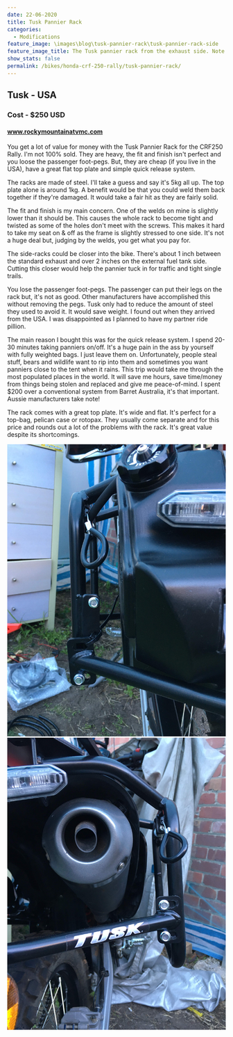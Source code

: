 ```yaml
---
date: 22-06-2020
title: Tusk Pannier Rack
categories:
  - Modifications
feature_image: \images\blog\tusk-pannier-rack\tusk-pannier-rack-side
feature_image_title: The Tusk pannier rack from the exhaust side. Note the passenger pegs removed.
show_stats: false
permalink: /bikes/honda-crf-250-rally/tusk-pannier-rack/
---
```

<h2>Tusk - USA</h2>
<h3>Cost - $250 USD</h3>
<h4>
  <a href="https://www.rockymountainatvmc.com/">www.rockymountainatvmc.com</a>
</h4>
<p>
  You get a lot of value for money with the Tusk Pannier Rack for the CRF250 Rally. I'm not 100% sold. They are heavy, the fit and finish isn't perfect and you loose the passenger foot-pegs. But, they are cheap (if you live in the USA), have a great flat top plate and simple quick release system.
</p>

<p>
  The racks are made of steel. I'll take a guess and say it's 5kg all up. The top plate alone is around 1kg. A benefit would be that you could weld them back together if they're damaged. It would take a fair hit as they are fairly solid.
</p>

<p>
  The fit and finish is my main concern. One of the welds on mine is slightly lower than it should be. This causes the whole rack to become tight and twisted as some of the holes don't meet with the screws. This makes it hard to take my seat on & off as the frame is slightly stressed to one side. It's not a huge deal but, judging by the welds, you get what you pay for.
</p>

<p>
  The side-racks could be closer into the bike. There's about 1 inch between the standard exhaust and over 2 inches on the external fuel tank side. Cutting this closer would help the pannier tuck in for traffic and tight single trails.
</p>

<p>
  You lose the passenger foot-pegs. The passenger can put their legs on the rack but, it's not as good. Other manufacturers have accomplished this without removing the pegs. Tusk only had to reduce the amount of steel they used to avoid it. It would save weight. I found out when they arrived from the USA. I was disappointed as I planned to have my partner ride pillion.
</p>

<p>
  The main reason I bought this was for the quick release system. I spend 20-30 minutes taking panniers on/off. It's a huge pain in the ass by yourself with fully weighted bags. I just leave them on. Unfortunately, people steal stuff, bears and wildlife want to rip into them and sometimes you want panniers close to the tent when it rains. This trip would take me through the most populated places in the world. It will save me hours, save time/money from things being stolen and replaced and give me peace-of-mind. I spent $200 over a conventional system from Barret Australia, it's that important. Aussie manufacturers take note!
</p>

<p>
  The rack comes with a great top plate. It's wide and flat. It's perfect for a top-bag, pelican case or rotopax. They usually come separate and for this price and rounds out a lot of the problems with the rack. It's great value despite its shortcomings.
</p>

<picture>
  <source srcset="\images\blog\tusk-pannier-rack\tusk-pannier-rack-left.webp">
  <img src="\images\blog\tusk-pannier-rack\tusk-pannier-rack-left.jpg" alt="A closeup of the left pannier rack" />
</picture>

<picture>
  <source srcset="\images\blog\tusk-pannier-rack\tusk-pannier-rack-right.webp">
  <img src="\images\blog\tusk-pannier-rack\tusk-pannier-rack-right.jpg" alt="A closeup of the right pannier rack" />
</picture>
